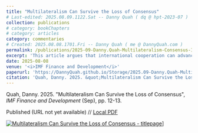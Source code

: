 ```yaml
---
title: "Multilateralism Can Survive the Loss of Consensus"
# Last-edited: 2025.08.09.1122.Sat -- Danny Quah ( dq @ hpt-2023-07 )
collection: publications
# category: bookChapters
# category: articles
category: commentaries
# Created: 2025.08.08.1701.Fri -- Danny Quah ( me @ DannyQuah.com )
permalink: /publications/2025-09-Danny.Quah-Multilateralism-Consensus-IMFFD/
excerpt: 'This article argues that international cooperation can advance even when the most powerful players are at odds.'
date: 2025-08-08
venue: '<i>IMF Finance and Development</i>'
paperurl: 'https://DannyQuah.github.io/Storage/2025.09-Danny.Quah-Multilateralism-Consensus-IMFFD.pdf'
citation: 'Quah, Danny. 2025. &quot;Multilateralism Can Survive the Loss of Consensus&quot; <i>IMF Finance and Development</i> (Sep), pp. 12-13'
---
```

Quah, Danny. 2025.  "Multilateralism Can Survive the Loss of Consensus", *IMF Finance and Development* (Sep), pp. 12-13.  


Published (URL not yet available)  //  [Local PDF](https://DannyQuah.github.io/Storage/2025.09-Danny.Quah-Multilateralism-Consensus-IMFFD.pdf)

[<img src="https://DannyQuah.github.io/Storage/2025.09-Danny.Quah-Multilateralism-Consensus-IMFFD-titlepage.png" alt = "Multilateralism Can Survive the Loss of Consensus - titlepage"/>](https://DannyQuah.github.io/Storage/2025.09-Danny.Quah-Multilateralism-Consensus-IMFFD.pdf)]

